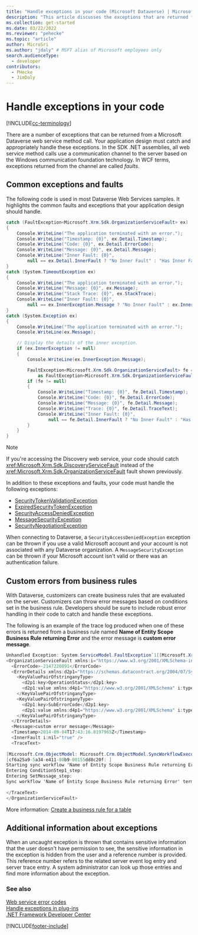 ```yaml
---
title: "Handle exceptions in your code (Microsoft Dataverse) | Microsoft Docs"
description: "This article discusses the exceptions that are returned from a Microsoft Dataverse web service method call. The sample in this article highlights the common faults and exceptions that your application design should handle."
ms.collection: get-started
ms.date: 03/22/2022
ms.reviewer: "pehecke"
ms.topic: "article"
author: MicroSri
ms.author: "jdaly" # MSFT alias of Microsoft employees only
search.audienceType: 
  - developer
contributors:
  - PHecke
  - JimDaly
---
```


# Handle exceptions in your code

[!INCLUDE[cc-terminology](../includes/cc-terminology.md)]

There are a number of exceptions that can be returned from a Microsoft Dataverse web service method call. Your application design must catch and appropriately handle these exceptions. In the SDK .NET assemblies, all web service method calls use a communication channel to the server based on the Windows communication foundation technology. In WCF terms, exceptions returned from the channel are called *faults*.  

<a name="BKMK_Common"></a>   

## Common exceptions and faults  

The following code is used in most Dataverse Web Services samples. It highlights the common faults and exceptions that your application design should handle.  
  
```csharp
catch (FaultException<Microsoft.Xrm.Sdk.OrganizationServiceFault> ex)
{
    Console.WriteLine("The application terminated with an error.");
    Console.WriteLine("Timestamp: {0}", ex.Detail.Timestamp);
    Console.WriteLine("Code: {0}", ex.Detail.ErrorCode);
    Console.WriteLine("Message: {0}", ex.Detail.Message);
    Console.WriteLine("Inner Fault: {0}",
        null == ex.Detail.InnerFault ? "No Inner Fault" : "Has Inner Fault");
}
catch (System.TimeoutException ex)
{
    Console.WriteLine("The application terminated with an error.");
    Console.WriteLine("Message: {0}", ex.Message);
    Console.WriteLine("Stack Trace: {0}", ex.StackTrace);
    Console.WriteLine("Inner Fault: {0}",
        null == ex.InnerException.Message ? "No Inner Fault" : ex.InnerException.Message);
}
catch (System.Exception ex)
{
    Console.WriteLine("The application terminated with an error.");
    Console.WriteLine(ex.Message);

    // Display the details of the inner exception.
    if (ex.InnerException != null)
    {
        Console.WriteLine(ex.InnerException.Message);

        FaultException<Microsoft.Xrm.Sdk.OrganizationServiceFault> fe = ex.InnerException
            as FaultException<Microsoft.Xrm.Sdk.OrganizationServiceFault>;
        if (fe != null)
        {
            Console.WriteLine("Timestamp: {0}", fe.Detail.Timestamp);
            Console.WriteLine("Code: {0}", fe.Detail.ErrorCode);
            Console.WriteLine("Message: {0}", fe.Detail.Message);
            Console.WriteLine("Trace: {0}", fe.Detail.TraceText);
            Console.WriteLine("Inner Fault: {0}",
                null == fe.Detail.InnerFault ? "No Inner Fault" : "Has Inner Fault");
        }
    }
}
```
  
> [!NOTE]
> If you're accessing the Discovery web service, your code should catch <xref:Microsoft.Xrm.Sdk.DiscoveryServiceFault> instead of the <xref:Microsoft.Xrm.Sdk.OrganizationServiceFault> fault shown previously.  
  
In addition to these exceptions and faults, your code must handle the following exceptions:  
  
- [SecurityTokenValidationException](/dotnet/api/system.identitymodel.tokens.securitytokenvalidationexception)  
- [ExpiredSecurityTokenException](/dotnet/api/system.servicemodel.security.expiredsecuritytokenexception)  
- [SecurityAccessDeniedException](/dotnet/api/system.servicemodel.security.securityaccessdeniedexception)  
- [MessageSecurityException](/dotnet/api/system.servicemodel.security.messagesecurityexception)  
- [SecurityNegotiationException](/dotnet/api/system.servicemodel.security.securitynegotiationexception)  
  
When connecting to Dataverse, a `SecurityAccessDeniedException` exception can be thrown if you use a valid Microsoft account and your account is not associated with any Dataverse organization. A `MessageSecurityException` can be thrown if your Microsoft account isn't valid or there was an authentication failure.  
  
<a name="BKMK_BusinessRuleErrors"></a>

## Custom errors from business rules
 
With Dataverse, customizers can create business rules that are evaluated on the server. Customizers can throw error messages based on conditions set in the business rule. Developers should be sure to include robust error handling in their code to catch and handle these exceptions.  
  
The following is an example of the trace log produced when one of these errors is returned from a business rule named **Name of Entity Scope Business Rule returning Error** and the error message is **custom error message**.  
  
```csharp
Unhandled Exception: System.ServiceModel.FaultException`1[[Microsoft.Xrm.Sdk.OrganizationServiceFault, Microsoft.Xrm.Sdk, Version=7.0.0.0, Culture=neutral, PublicKeyToken=31bf3856ad364e35]]: custom error messageDetail:   
<OrganizationServiceFault xmlns:i="https://www.w3.org/2001/XMLSchema-instance" xmlns="https://schemas.microsoft.com/xrm/2011/Contracts">  
  <ErrorCode>-2147220891</ErrorCode>  
  <ErrorDetails xmlns:d2p1="https://schemas.datacontract.org/2004/07/System.Collections.Generic">  
    <KeyValuePairOfstringanyType>  
      <d2p1:key>OperationStatus</d2p1:key>  
      <d2p1:value xmlns:d4p1="https://www.w3.org/2001/XMLSchema" i:type="d4p1:string">0</d2p1:value>  
    </KeyValuePairOfstringanyType>  
    <KeyValuePairOfstringanyType>  
      <d2p1:key>SubErrorCode</d2p1:key>  
      <d2p1:value xmlns:d4p1="https://www.w3.org/2001/XMLSchema" i:type="d4p1:string">-2146233088</d2p1:value>  
    </KeyValuePairOfstringanyType>  
  </ErrorDetails>  
  <Message>custom error message</Message>  
  <Timestamp>2014-09-04T17:43:16.8197965Z</Timestamp>  
  <InnerFault i:nil="true" />  
  <TraceText>  
  
[Microsoft.Crm.ObjectModel: Microsoft.Crm.ObjectModel.SyncWorkflowExecutionPlugin]  
[cf6a25a9-5a34-e411-80b9-00155dd8c20f: ]  
Starting sync workflow 'Name of Entity Scope Business Rule returning Error', Id: c76a25a9-5a34-e411-80b9-00155dd8c20f  
Entering ConditionStep1_step:   
Entering SetMessage_step:   
Sync workflow 'Name of Entity Scope Business Rule returning Error' terminated with error 'custom error message'  
  
</TraceText>  
</OrganizationServiceFault>  
```  
  
More information: [Create a business rule for a table](../../../maker/data-platform/data-platform-create-business-rule.md)  
  
<a name="BKMK_AdditionalInfo"></a>

## Additional information about exceptions

When an uncaught exception is thrown that contains sensitive information that the user doesn't have permission to see, the sensitive information in the exception is hidden from the user and a reference number is provided. This reference number refers to the related server event log entry and server trace entry. A system administrator can look up those entries and find more information about the exception.  
  
### See also  

 [Web service error codes](web-service-error-codes.md)   
 [Handle exceptions in plug-ins](../handle-exceptions.md)   
 [.NET Framework Developer Center](/dotnet/framework/development-guide)


[!INCLUDE[footer-include](../../../includes/footer-banner.md)]
